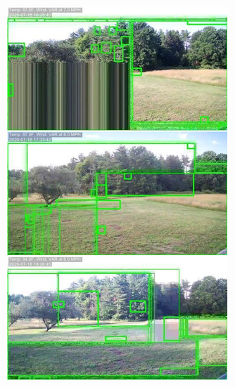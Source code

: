 ![20200718-162824-165829](in/20200718/20200718-162824-165829_0_.jpg)
![20200718-165834-172839](in/20200718/20200718-165834-172839_0_.jpg)
![20200718-172844-175849](in/20200718/20200718-172844-175849_0_.jpg)

